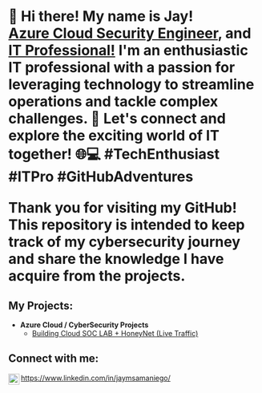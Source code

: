 <h1>👋 Hi there! My name is Jay!
<br/><a href="https://github.com/jaymsamaniego">Azure Cloud Security Engineer</a>, and <a href="https://www.linkedin.com/in/jaymsamaniego/">IT Professional!</a>
I'm an enthusiastic IT professional with a passion for leveraging technology to streamline operations and tackle complex challenges. 🚀 Let's connect and explore the exciting world of IT together! 🌐💻 #TechEnthusiast #ITPro #GitHubAdventures 
  
Thank you for visiting my GitHub! This repository is intended to keep track of my cybersecurity journey and share the knowledge I have acquire from the projects.

<h2>My Projects:</h2>

- <b>Azure Cloud / CyberSecurity Projects</b>
  - [Building Cloud SOC LAB + HoneyNet (Live Traffic)](https://github.com/jaymsamaniego/Azure-Cloud-SOC-Honeynet)

<h2>Connect with me:</h2>

<img align="left" alt="jaymsamaniego | LinkedIn" width="22px" src="https://cdn.jsdelivr.net/npm/simple-icons@v3/icons/linkedin.svg" />https://www.linkedin.com/in/jaymsamaniego/

<!--
**joshmadakor1/joshmadakor1** is a ✨ _special_ ✨ repository because its `README.md` (this file) appears on your GitHub profile.

Here are some ideas to get you started:

- 🔭 I’m currently working on ...
- 🌱 I’m currently learning ...
- 👯 I’m looking to collaborate on ...
- 🤔 I’m looking for help with ...
- 💬 Ask me about ...
- 📫 How to reach me: ...
- 😄 Pronouns: ...
- ⚡ Fun fact: ...
-->

